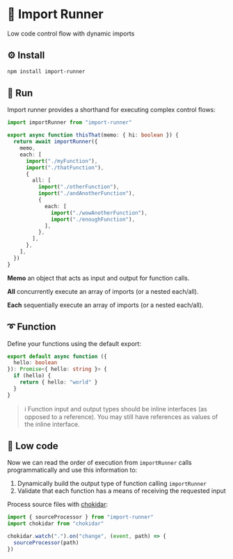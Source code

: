 # 👟 Import Runner

Low code control flow with dynamic imports

## ⚙️ Install

```bash
npm install import-runner
```

## 🏃 Run

Import runner provides a shorthand for executing complex control flows:

```typescript
import importRunner from "import-runner"

export async function thisThat(memo: { hi: boolean }) {
  return await importRunner({
    memo,
    each: [
      import("./myFunction"),
      import("./thatFunction"),
      {
        all: [
          import("./otherFunction"),
          import("./andAnotherFunction"),
          {
            each: [
              import("./wowAnotherFunction"),
              import("./enoughFunction"),
            ],
          },
        ],
      },
    ],
  })
}
```

**Memo** an object that acts as input and output for function calls.

**All** concurrently execute an array of imports (or a nested each/all).

**Each** sequentially execute an array of imports (or a nested each/all).

## ➰ Function

Define your functions using the default export:

```typescript
export default async function ({
  hello: boolean
}): Promise<{ hello: string }> {
  if (hello) {
    return { hello: "world" }
  }
}
```

> ℹ️ Function input and output types should be inline interfaces (as opposed to a reference). You may still have references as values of the inline interface.

## 🤖 Low code

Now we can read the order of execution from `importRunner` calls programmatically and use this information to:

1. Dynamically build the output type of function calling `importRunner`
2. Validate that each function has a means of receiving the requested input

Process source files with [chokidar](https://github.com/paulmillr/chokidar):

```typescript
import { sourceProcessor } from "import-runner"
import chokidar from "chokidar"

chokidar.watch(".").on("change", (event, path) => {
  sourceProcessor(path)
})
```